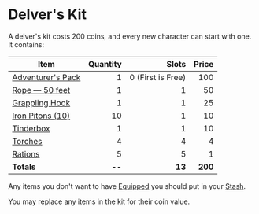 # Delver's Kit

A delver's kit costs 200 coins, and every new character can start with one. It contains:

| Item                                                    | Quantity |             Slots |   Price |
| ------------------------------------------------------- | -------: | ----------------: | ------: |
| [Adventurer's Pack](100%20Coins/Adventurer's%20Pack.md) |        1 | 0 (First is Free) |     100 |
| [Rope — 50 feet](50%20Coins/Rope%20—%2050%20feet.md)    |        1 |                 1 |      50 |
| [Grappling Hook](25%20Coins/Grappling%20Hook.md)        |        1 |                 1 |      25 |
| [Iron Pitons (10)](10%20Coins/Iron%20Piton.md)          |       10 |                 1 |      10 |
| [Tinderbox](10%20Coins/Tinderbox.md)                    |        1 |                 1 |      10 |
| [Torches](1%20Coin/Torch.md)                            |        4 |                 4 |       4 |
| [Rations](1%20Coin/Ration.md)                           |        5 |                 5 |       1 |
| **Totals**                                              |   **--** |            **13** | **200** |

Any items you don't want to have [Equipped](../../Player%20Characters/Derived%20Statistics/Equipment.md) you should put in your [Stash](../../Player%20Characters/Derived%20Statistics/Stash.md).

You may replace any items in the kit for their coin value.
